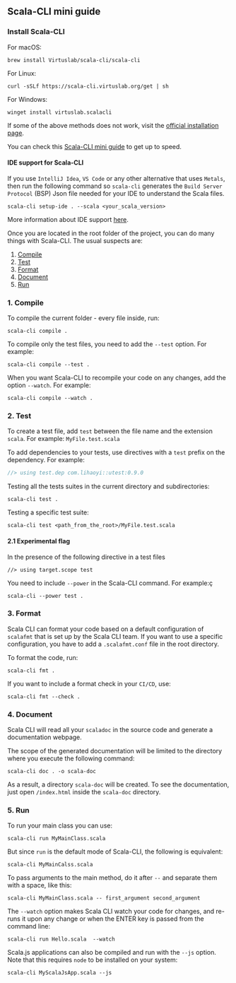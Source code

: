## Scala-CLI mini guide

### Install Scala-CLI
For macOS:
```shell
brew install Virtuslab/scala-cli/scala-cli
```
For Linux:
```shell
curl -sSLf https://scala-cli.virtuslab.org/get | sh
```
For Windows:
```shell
winget install virtuslab.scalacli
```
If some of the above methods does not work, visit the [official installation page](https://scala-cli.virtuslab.org/docs/overview/#installation).

You can check this [Scala-CLI mini guide](SCALACLI.md) to get up to speed.

#### IDE support for Scala-CLI
If you use `IntelliJ Idea`, `VS Code` or any other alternative that uses `Metals`, then run the following command so `scala-cli` generates the `Build Server Protocol` (BSP) Json file needed for your IDE to understand the Scala files.
````shell
scala-cli setup-ide . --scala <your_scala_version>
````
More information about IDE support [here](https://scala-cli.virtuslab.org/docs/commands/setup-ide/).

Once you are located in the root folder of the project, you can do many things with Scala-CLI. The usual suspects are:
1. [Compile](https://scala-cli.virtuslab.org/docs/commands/compile/)
2. [Test](https://scala-cli.virtuslab.org/docs/commands/test/)
3. [Format](https://scala-cli.virtuslab.org/docs/commands/fmt/)
4. [Document](https://scala-cli.virtuslab.org/docs/commands/doc/)
5. [Run](https://scala-cli.virtuslab.org/docs/commands/run/)

### 1. Compile
To compile the current folder - every file inside, run:
````shell
scala-cli compile .
````

To compile only the test files, you need to add the `--test` option. For example:
````shell
scala-cli compile --test . 
````

When you want Scala-CLI to recompile your code on any changes, add the option `--watch`. For example:
````shell
scala-cli compile --watch . 
````

### 2. Test
To create a test file, add `test` between the file name and the extension `scala`.
For example: `MyFile.test.scala`

To add dependencies to your tests, use directives with a `test` prefix on the dependency. For example:

````scala
//> using test.dep com.lihaoyi::utest:0.9.0
````

Testing all the tests suites in the current directory and subdirectories:
````shell
scala-cli test .
````

Testing a specific test suite:
````shell
scala-cli test <path_from_the_root>/MyFile.test.scala
````

#### 2.1 Experimental flag

In the presence of the following directive in a test files
```shell
//> using target.scope test
```
You need to include `--power` in the Scala-CLI command. For example:ç
```shell
scala-cli --power test .
```

### 3. Format
Scala CLI can format your code based on a default configuration of `scalafmt` that is set up by the Scala CLI team.
If you want to use a specific configuration, you have to add a `.scalafmt.conf` file in the root directory.

To format the code, run:
````shell
scala-cli fmt .
````

If you want to include a format check in your `CI/CD`, use:
```shell
scala-cli fmt --check .
```
### 4. Document

Scala CLI will read all your `scaladoc` in the source code and generate a documentation webpage.

The scope of the generated documentation will be limited to the directory where you execute the following command:
````shell
scala-cli doc . -o scala-doc
````

As a result, a directory `scala-doc` will be created. To see the documentation, just open `/index.html` inside the `scala-doc` directory.

### 5. Run
To run your main class you can use:
````shell
scala-cli run MyMainClass.scala
````
But since `run` is the default mode of Scala-CLI, the following is equivalent:
```shell
scala-cli MyMainCalss.scala
```
To pass arguments to the main method, do it after `--` and separate them with a space, like this:
```shell
scala-cli MyMainClass.scala -- first_argument second_argument
```
The `--watch` option makes Scala CLI watch your code for changes, and re-runs it upon any change or when the ENTER key is passed from the command line:
```shell
scala-cli run Hello.scala  --watch
```

Scala.js applications can also be compiled and run with the `--js` option. 
Note that this requires `node` to be installed on your system:
```shell
scala-cli MyScalaJsApp.scala --js
```